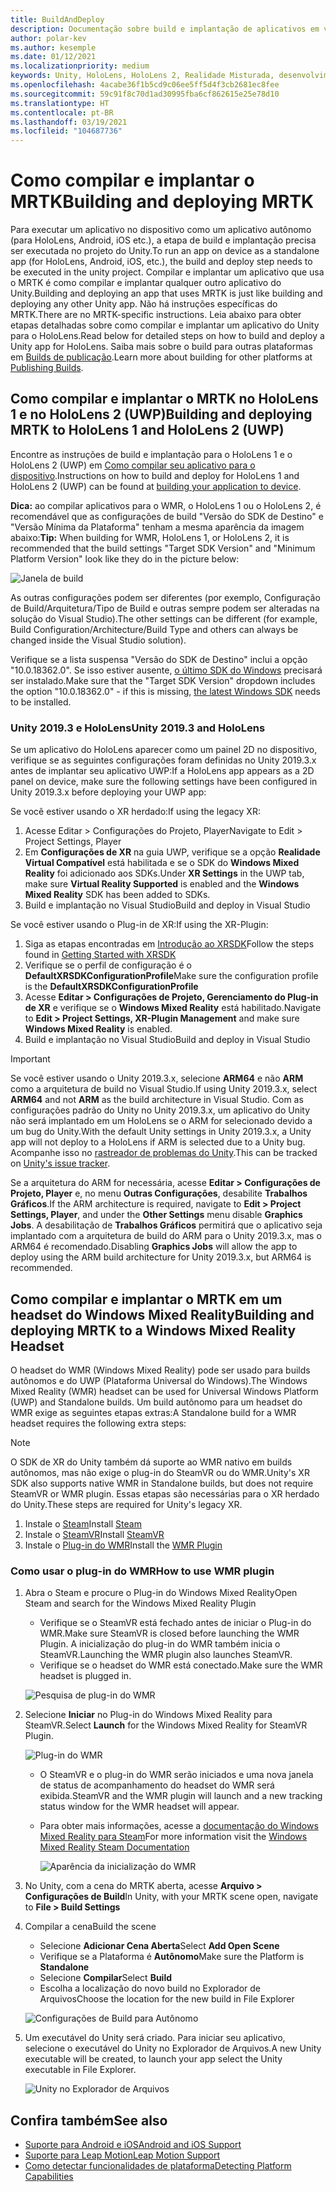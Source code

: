 ```yaml
---
title: BuildAndDeploy
description: Documentação sobre build e implantação de aplicativos em vários dispositivos.
author: polar-kev
ms.author: kesemple
ms.date: 01/12/2021
ms.localizationpriority: medium
keywords: Unity, HoloLens, HoloLens 2, Realidade Misturada, desenvolvimento, MRTK, Visual Studio, Android, iOS
ms.openlocfilehash: 4acabe36f1b5cd9c06ee5ff5d4f3cb2681ec8fee
ms.sourcegitcommit: 59c91f8c70d1ad30995fba6cf862615e25e78d10
ms.translationtype: HT
ms.contentlocale: pt-BR
ms.lasthandoff: 03/19/2021
ms.locfileid: "104687736"
---
```

# <a name="building-and-deploying-mrtk"></a><span data-ttu-id="18271-104">Como compilar e implantar o MRTK</span><span class="sxs-lookup"><span data-stu-id="18271-104">Building and deploying MRTK</span></span>

<span data-ttu-id="18271-105">Para executar um aplicativo no dispositivo como um aplicativo autônomo (para HoloLens, Android, iOS etc.), a etapa de build e implantação precisa ser executada no projeto do Unity.</span><span class="sxs-lookup"><span data-stu-id="18271-105">To run an app on device as a standalone app (for HoloLens, Android, iOS, etc.), the build and deploy step needs to be executed in the unity project.</span></span> <span data-ttu-id="18271-106">Compilar e implantar um aplicativo que usa o MRTK é como compilar e implantar qualquer outro aplicativo do Unity.</span><span class="sxs-lookup"><span data-stu-id="18271-106">Building and deploying an app that uses MRTK is just like building and deploying any other Unity app.</span></span> <span data-ttu-id="18271-107">Não há instruções específicas do MRTK.</span><span class="sxs-lookup"><span data-stu-id="18271-107">There are no MRTK-specific instructions.</span></span> <span data-ttu-id="18271-108">Leia abaixo para obter etapas detalhadas sobre como compilar e implantar um aplicativo do Unity para o HoloLens.</span><span class="sxs-lookup"><span data-stu-id="18271-108">Read below for detailed steps on how to build and deploy a Unity app for HoloLens.</span></span>  <span data-ttu-id="18271-109">Saiba mais sobre o build para outras plataformas em [Builds de publicação](https://docs.unity3d.com/Manual/PublishingBuilds.html).</span><span class="sxs-lookup"><span data-stu-id="18271-109">Learn more about building for other platforms at [Publishing Builds](https://docs.unity3d.com/Manual/PublishingBuilds.html).</span></span>

## <a name="building-and-deploying-mrtk-to-hololens-1-and-hololens-2-uwp"></a><span data-ttu-id="18271-110">Como compilar e implantar o MRTK no HoloLens 1 e no HoloLens 2 (UWP)</span><span class="sxs-lookup"><span data-stu-id="18271-110">Building and deploying MRTK to HoloLens 1 and HoloLens 2 (UWP)</span></span>

<span data-ttu-id="18271-111">Encontre as instruções de build e implantação para o HoloLens 1 e o HoloLens 2 (UWP) em [Como compilar seu aplicativo para o dispositivo](https://docs.microsoft.com/windows/mixed-reality/mrlearning-base-ch1#build-your-application-to-your-device).</span><span class="sxs-lookup"><span data-stu-id="18271-111">Instructions on how to build and deploy for HoloLens 1 and HoloLens 2 (UWP) can be found at [building your application to device](https://docs.microsoft.com/windows/mixed-reality/mrlearning-base-ch1#build-your-application-to-your-device).</span></span>

<span data-ttu-id="18271-112">**Dica:** ao compilar aplicativos para o WMR, o HoloLens 1 ou o HoloLens 2, é recomendável que as configurações de build "Versão do SDK de Destino" e "Versão Mínima da Plataforma" tenham a mesma aparência da imagem abaixo:</span><span class="sxs-lookup"><span data-stu-id="18271-112">**Tip:** When building for WMR, HoloLens 1, or HoloLens 2, it is recommended that the build settings "Target SDK Version" and "Minimum Platform Version" look like they do in the picture below:</span></span>

![Janela de build](../features/Images/getting_started/BuildWindow.png)

<span data-ttu-id="18271-114">As outras configurações podem ser diferentes (por exemplo, Configuração de Build/Arquitetura/Tipo de Build e outras sempre podem ser alteradas na solução do Visual Studio).</span><span class="sxs-lookup"><span data-stu-id="18271-114">The other settings can be different (for example, Build Configuration/Architecture/Build Type and others can always be changed inside the Visual Studio solution).</span></span>

<span data-ttu-id="18271-115">Verifique se a lista suspensa "Versão do SDK de Destino" inclui a opção "10.0.18362.0". Se isso estiver ausente, [o último SDK do Windows](https://developer.microsoft.com/windows/downloads/windows-10-sdk) precisará ser instalado.</span><span class="sxs-lookup"><span data-stu-id="18271-115">Make sure that the "Target SDK Version" dropdown includes the option "10.0.18362.0" - if this is missing, [the latest Windows SDK](https://developer.microsoft.com/windows/downloads/windows-10-sdk) needs to be installed.</span></span>

### <a name="unity-20193-and-hololens"></a><span data-ttu-id="18271-116">Unity 2019.3 e HoloLens</span><span class="sxs-lookup"><span data-stu-id="18271-116">Unity 2019.3 and HoloLens</span></span>

<span data-ttu-id="18271-117">Se um aplicativo do HoloLens aparecer como um painel 2D no dispositivo, verifique se as seguintes configurações foram definidas no Unity 2019.3.x antes de implantar seu aplicativo UWP:</span><span class="sxs-lookup"><span data-stu-id="18271-117">If a HoloLens app appears as a 2D panel on device, make sure the following settings have been configured in Unity 2019.3.x before deploying your UWP app:</span></span>

<span data-ttu-id="18271-118">Se você estiver usando o XR herdado:</span><span class="sxs-lookup"><span data-stu-id="18271-118">If using the legacy XR:</span></span>

1. <span data-ttu-id="18271-119">Acesse Editar > Configurações do Projeto, Player</span><span class="sxs-lookup"><span data-stu-id="18271-119">Navigate to Edit > Project Settings, Player</span></span>
1. <span data-ttu-id="18271-120">Em **Configurações de XR** na guia UWP, verifique se a opção **Realidade Virtual Compatível** está habilitada e se o SDK do **Windows Mixed Reality** foi adicionado aos SDKs.</span><span class="sxs-lookup"><span data-stu-id="18271-120">Under **XR Settings** in the UWP tab, make sure **Virtual Reality Supported** is enabled and the **Windows Mixed Reality** SDK has been added to SDKs.</span></span>
1. <span data-ttu-id="18271-121">Build e implantação no Visual Studio</span><span class="sxs-lookup"><span data-stu-id="18271-121">Build and deploy in Visual Studio</span></span>

<span data-ttu-id="18271-122">Se você estiver usando o Plug-in de XR:</span><span class="sxs-lookup"><span data-stu-id="18271-122">If using the XR-Plugin:</span></span>

1. <span data-ttu-id="18271-123">Siga as etapas encontradas em [Introdução ao XRSDK](../configuration/GettingStartedWithMRTKAndXRSDK.md)</span><span class="sxs-lookup"><span data-stu-id="18271-123">Follow the steps found in [Getting Started with XRSDK](../configuration/GettingStartedWithMRTKAndXRSDK.md)</span></span>
1. <span data-ttu-id="18271-124">Verifique se o perfil de configuração é o **DefaultXRSDKConfigurationProfile**</span><span class="sxs-lookup"><span data-stu-id="18271-124">Make sure the configuration profile is the **DefaultXRSDKConfigurationProfile**</span></span>
1. <span data-ttu-id="18271-125">Acesse **Editar > Configurações de Projeto, Gerenciamento do Plug-in de XR** e verifique se o **Windows Mixed Reality** está habilitado.</span><span class="sxs-lookup"><span data-stu-id="18271-125">Navigate to **Edit > Project Settings, XR-Plugin Management** and make sure **Windows Mixed Reality** is enabled.</span></span>
1. <span data-ttu-id="18271-126">Build e implantação no Visual Studio</span><span class="sxs-lookup"><span data-stu-id="18271-126">Build and deploy in Visual Studio</span></span>

>[!IMPORTANT]
> <span data-ttu-id="18271-127">Se você estiver usando o Unity 2019.3.x, selecione **ARM64** e não **ARM** como a arquitetura de build no Visual Studio.</span><span class="sxs-lookup"><span data-stu-id="18271-127">If using Unity 2019.3.x, select **ARM64** and not **ARM** as the build architecture in Visual Studio.</span></span> <span data-ttu-id="18271-128">Com as configurações padrão do Unity no Unity 2019.3.x, um aplicativo do Unity não será implantado em um HoloLens se o ARM for selecionado devido a um bug do Unity.</span><span class="sxs-lookup"><span data-stu-id="18271-128">With the default Unity settings in Unity 2019.3.x, a Unity app will not deploy to a HoloLens if ARM is selected due to a Unity bug.</span></span> <span data-ttu-id="18271-129">Acompanhe isso no [rastreador de problemas do Unity](https://issuetracker.unity3d.com/issues/enabling-graphics-jobs-in-2019-dot-3-x-results-in-a-crash-or-nothing-rendering-on-hololens-2).</span><span class="sxs-lookup"><span data-stu-id="18271-129">This can be tracked on [Unity's issue tracker](https://issuetracker.unity3d.com/issues/enabling-graphics-jobs-in-2019-dot-3-x-results-in-a-crash-or-nothing-rendering-on-hololens-2).</span></span>
>
> <span data-ttu-id="18271-130">Se a arquitetura do ARM for necessária, acesse **Editar > Configurações de Projeto, Player** e, no menu **Outras Configurações**, desabilite **Trabalhos Gráficos**.</span><span class="sxs-lookup"><span data-stu-id="18271-130">If the ARM architecture is required, navigate to **Edit > Project Settings, Player**, and under the **Other Settings** menu disable **Graphics Jobs**.</span></span> <span data-ttu-id="18271-131">A desabilitação de **Trabalhos Gráficos** permitirá que o aplicativo seja implantado com a arquitetura de build do ARM para o Unity 2019.3.x, mas o ARM64 é recomendado.</span><span class="sxs-lookup"><span data-stu-id="18271-131">Disabling **Graphics Jobs** will allow the app to deploy using the ARM build architecture for Unity 2019.3.x, but ARM64 is recommended.</span></span>

## <a name="building-and-deploying-mrtk-to-a-windows-mixed-reality-headset"></a><span data-ttu-id="18271-132">Como compilar e implantar o MRTK em um headset do Windows Mixed Reality</span><span class="sxs-lookup"><span data-stu-id="18271-132">Building and deploying MRTK to a Windows Mixed Reality Headset</span></span>

<span data-ttu-id="18271-133">O headset do WMR (Windows Mixed Reality) pode ser usado para builds autônomos e do UWP (Plataforma Universal do Windows).</span><span class="sxs-lookup"><span data-stu-id="18271-133">The Windows Mixed Reality (WMR) headset can be used for Universal Windows Platform (UWP) and Standalone builds.</span></span>  <span data-ttu-id="18271-134">Um build autônomo para um headset do WMR exige as seguintes etapas extras:</span><span class="sxs-lookup"><span data-stu-id="18271-134">A Standalone build for a WMR headset requires the following extra steps:</span></span>

> [!NOTE]
> <span data-ttu-id="18271-135">O SDK de XR do Unity também dá suporte ao WMR nativo em builds autônomos, mas não exige o plug-in do SteamVR ou do WMR.</span><span class="sxs-lookup"><span data-stu-id="18271-135">Unity's XR SDK also supports native WMR in Standalone builds, but does not require SteamVR or WMR plugin.</span></span> <span data-ttu-id="18271-136">Essas etapas são necessárias para o XR herdado do Unity.</span><span class="sxs-lookup"><span data-stu-id="18271-136">These steps are required for Unity's legacy XR.</span></span>

1. <span data-ttu-id="18271-137">Instale o [Steam](https://store.steampowered.com/about/)</span><span class="sxs-lookup"><span data-stu-id="18271-137">Install [Steam](https://store.steampowered.com/about/)</span></span>
1. <span data-ttu-id="18271-138">Instale o [SteamVR](https://store.steampowered.com/app/250820/SteamVR/)</span><span class="sxs-lookup"><span data-stu-id="18271-138">Install [SteamVR](https://store.steampowered.com/app/250820/SteamVR/)</span></span>
1. <span data-ttu-id="18271-139">Instale o [Plug-in do WMR](https://store.steampowered.com/app/719950/Windows_Mixed_Reality_for_SteamVR/)</span><span class="sxs-lookup"><span data-stu-id="18271-139">Install the [WMR Plugin](https://store.steampowered.com/app/719950/Windows_Mixed_Reality_for_SteamVR/)</span></span>

### <a name="how-to-use-wmr-plugin"></a><span data-ttu-id="18271-140">Como usar o plug-in do WMR</span><span class="sxs-lookup"><span data-stu-id="18271-140">How to use WMR plugin</span></span>

1. <span data-ttu-id="18271-141">Abra o Steam e procure o Plug-in do Windows Mixed Reality</span><span class="sxs-lookup"><span data-stu-id="18271-141">Open Steam and search for the Windows Mixed Reality Plugin</span></span>
    - <span data-ttu-id="18271-142">Verifique se o SteamVR está fechado antes de iniciar o Plug-in do WMR.</span><span class="sxs-lookup"><span data-stu-id="18271-142">Make sure SteamVR is closed before launching the WMR Plugin.</span></span> <span data-ttu-id="18271-143">A inicialização do plug-in do WMR também inicia o SteamVR.</span><span class="sxs-lookup"><span data-stu-id="18271-143">Launching the WMR plugin also launches SteamVR.</span></span>
    - <span data-ttu-id="18271-144">Verifique se o headset do WMR está conectado.</span><span class="sxs-lookup"><span data-stu-id="18271-144">Make sure the WMR headset is plugged in.</span></span>

    ![Pesquisa de plug-in do WMR](../features/Images/BuildDeploy/WMR/SteamSearchWMRPlugin.png)

1. <span data-ttu-id="18271-146">Selecione **Iniciar** no Plug-in do Windows Mixed Reality para SteamVR.</span><span class="sxs-lookup"><span data-stu-id="18271-146">Select **Launch** for the Windows Mixed Reality for SteamVR Plugin.</span></span>

    ![Plug-in do WMR](../features/Images/BuildDeploy/WMR/WMRPlugin.png)

    - <span data-ttu-id="18271-148">O SteamVR e o plug-in do WMR serão iniciados e uma nova janela de status de acompanhamento do headset do WMR será exibida.</span><span class="sxs-lookup"><span data-stu-id="18271-148">SteamVR and the WMR plugin will launch and a new tracking status window for the WMR headset will appear.</span></span>
    - <span data-ttu-id="18271-149">Para obter mais informações, acesse a [documentação do Windows Mixed Reality para Steam](https://support.microsoft.com/help/4053622/windows-10-play-steamvr-games-in-windows-mixed-reality)</span><span class="sxs-lookup"><span data-stu-id="18271-149">For more information visit the [Windows Mixed Reality Steam Documentation](https://support.microsoft.com/help/4053622/windows-10-play-steamvr-games-in-windows-mixed-reality)</span></span>

        ![Aparência da inicialização do WMR](../features/Images/BuildDeploy/WMR/WMRPluginActive.png)

1. <span data-ttu-id="18271-151">No Unity, com a cena do MRTK aberta, acesse **Arquivo > Configurações de Build**</span><span class="sxs-lookup"><span data-stu-id="18271-151">In Unity, with your MRTK scene open, navigate to **File > Build Settings**</span></span>

1. <span data-ttu-id="18271-152">Compilar a cena</span><span class="sxs-lookup"><span data-stu-id="18271-152">Build the scene</span></span>
    - <span data-ttu-id="18271-153">Selecione **Adicionar Cena Aberta**</span><span class="sxs-lookup"><span data-stu-id="18271-153">Select **Add Open Scene**</span></span>
    - <span data-ttu-id="18271-154">Verifique se a Plataforma é **Autônomo**</span><span class="sxs-lookup"><span data-stu-id="18271-154">Make sure the Platform is **Standalone**</span></span>
    - <span data-ttu-id="18271-155">Selecione **Compilar**</span><span class="sxs-lookup"><span data-stu-id="18271-155">Select **Build**</span></span>
    - <span data-ttu-id="18271-156">Escolha a localização do novo build no Explorador de Arquivos</span><span class="sxs-lookup"><span data-stu-id="18271-156">Choose the location for the new build in File Explorer</span></span>

    ![Configurações de Build para Autônomo](../features/Images/BuildDeploy/WMR/BuildSettingsStandaloneUnity.png)

1. <span data-ttu-id="18271-158">Um executável do Unity será criado. Para iniciar seu aplicativo, selecione o executável do Unity no Explorador de Arquivos.</span><span class="sxs-lookup"><span data-stu-id="18271-158">A new Unity executable will be created, to launch your app select the Unity executable in File Explorer.</span></span>

    ![Unity no Explorador de Arquivos](../features/Images/BuildDeploy/WMR/FileExplorerUnityExe.png)

## <a name="see-also"></a><span data-ttu-id="18271-160">Confira também</span><span class="sxs-lookup"><span data-stu-id="18271-160">See also</span></span>

- [<span data-ttu-id="18271-161">Suporte para Android e iOS</span><span class="sxs-lookup"><span data-stu-id="18271-161">Android and iOS Support</span></span>](../features/CrossPlatform/UsingARFoundation.md)
- [<span data-ttu-id="18271-162">Suporte para Leap Motion</span><span class="sxs-lookup"><span data-stu-id="18271-162">Leap Motion Support</span></span>](../features/CrossPlatform/LeapMotionMRTK.md)
- [<span data-ttu-id="18271-163">Como detectar funcionalidades de plataforma</span><span class="sxs-lookup"><span data-stu-id="18271-163">Detecting Platform Capabilities</span></span>](../features/DetectingPlatformCapabilities.md)
